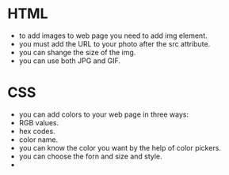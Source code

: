 # HTML
- to add images to web page you need to add img element.
- you must add the URL to your photo after the src attribute.
- you can shange the size of the img.
- you can use both JPG and GIF.

# CSS

- you can add colors to your web page in three ways:
 - RGB values.
 - hex codes.
 - color name.
- you can know the color you want by the help of color pickers.
- you can choose the forn and size and style.
- 